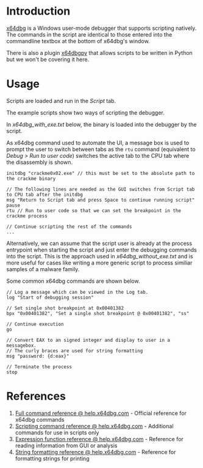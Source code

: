 # Introduction

[x64dbg](https://x64dbg.com) is a Windows user-mode debugger that supports scripting natively. The commands in the script are identical to those entered into the commandline textbox at the bottom of x64dbg's window. 

There is also a plugin [x64dbgpy](https://github.com/x64dbg/x64dbgpy) that allows scripts to be written in Python but we won't be covering it here.

# Usage
Scripts are loaded and run in the *Script* tab. 

The example scripts show two ways of scripting the debugger. 

In *x64dbg_with_exe.txt* below, the binary is loaded into the debugger by the script. 

As x64dbg command used to automate the UI, a message box is used to prompt the user to switch between tabs as the `rtu` command (equivalent to *Debug > Run to user code*) switches the active tab to the CPU tab where the disassembly is shown.

```
initdbg "crackme0x02.exe" // this must be set to the absolute path to the crackme binary

// The following lines are needed as the GUI switches from Script tab to CPU tab after the initdbg 
msg "Return to Script tab and press Space to continue running script"
pause
rtu // Run to user code so that we can set the breakpoint in the crackme process

// Continue scripting the rest of the commands
...
```

Alternatively, we can assume that the script user is already at the process entrypoint when starting the script and just enter the debugging commands into the script. This is the approach used in *x64dbg_without_exe.txt* and is more useful for cases like writing a more generic script to process similiar samples of a malware family.

Some common x64dbg commands are shown below.

```
// Log a message which can be viewed in the Log tab.
log "Start of debugging session"

// Set single shot breakpoint at 0x00401382 
bpx "0x00401382", "Set a single shot breakpoint @ 0x00401382", "ss"

// Continue execution
go

// Convert EAX to an signed integer and display to user in a messagebox. 
// The curly braces are used for string formatting
msg "password: {d:eax}"

// Terminate the process
stop
```

# References
1. [Full command reference @ help.x64dbg.com](https://help.x64dbg.com/en/latest/commands/index.html) - Official reference for x64dbg commands
2. [Scripting command reference @ help.x64dbg.com](https://help.x64dbg.com/en/latest/commands/script/index.html) - Additional commands for use in scripts only
3. [Expression function reference @ help.x64dbg.com](https://help.x64dbg.com/en/latest/introduction/Expression-functions.html) - Reference for reading information from GUI or analysis
4. [String formatting reference @ help.x64dbg.com](https://help.x64dbg.com/en/latest/introduction/Formatting.html) - Reference for formatting strings for printing
